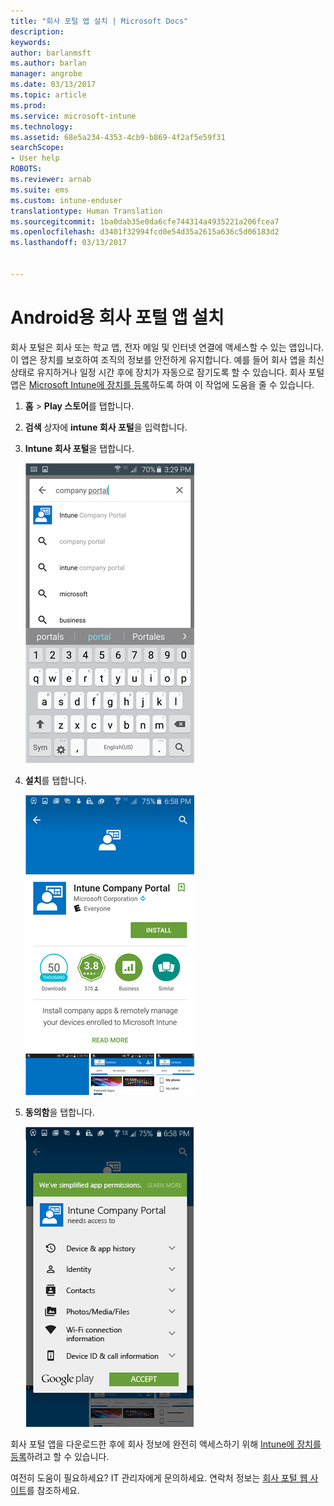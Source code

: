 ```yaml
---
title: "회사 포털 앱 설치 | Microsoft Docs"
description: 
keywords: 
author: barlanmsft
ms.author: barlan
manager: angrobe
ms.date: 03/13/2017
ms.topic: article
ms.prod: 
ms.service: microsoft-intune
ms.technology: 
ms.assetid: 68e5a234-4353-4cb9-b869-4f2af5e59f31
searchScope:
- User help
ROBOTS: 
ms.reviewer: arnab
ms.suite: ems
ms.custom: intune-enduser
translationtype: Human Translation
ms.sourcegitcommit: 1ba0dab35e0da6cfe744314a4935221a206fcea7
ms.openlocfilehash: d3401f32994fcd0e54d35a2615a636c5d06183d2
ms.lasthandoff: 03/13/2017


---
```

# <a name="install-the-company-portal-app-for-android"></a>Android용 회사 포털 앱 설치

회사 포털은 회사 또는 학교 앱, 전자 메일 및 인터넷 연결에 액세스할 수 있는 앱입니다. 이 앱은 장치를 보호하여 조직의 정보를 안전하게 유지합니다. 예를 들어 회사 앱을 최신 상태로 유지하거나 일정 시간 후에 장치가 자동으로 잠기도록 할 수 있습니다. 회사 포털 앱은 [Microsoft Intune에 장치를 등록](what-happens-if-you-install-the-company-portal-app-and-enroll-your-device-in-intune-android.md)하도록 하여 이 작업에 도움을 줄 수 있습니다.

1.  **홈** > **Play 스토어**를 탭합니다.

2.  **검색** 상자에 **intune 회사 포털**을 입력합니다.

3.  **Intune 회사 포털**을 탭합니다.

    ![android-search-company-portal](./media/and-cpinstall-1-search-cp.png)

4.  **설치**를 탭합니다.

    ![android-install-company-portal](./media/and-cpinstall-2-install.png)

5.  **동의함**을 탭합니다.

    ![android-accept-company-portal-terms](./media/and-cpinstall-3-cp-accept.png)

회사 포털 앱을 다운로드한 후에 회사 정보에 완전히 액세스하기 위해 [Intune에 장치를 등록](enroll-your-device-in-Intune-android.md)하려고 할 수 있습니다.

여전히 도움이 필요하세요? IT 관리자에게 문의하세요. 연락처 정보는 [회사 포털 웹 사이트](http://portal.manage.microsoft.com)를 참조하세요.

